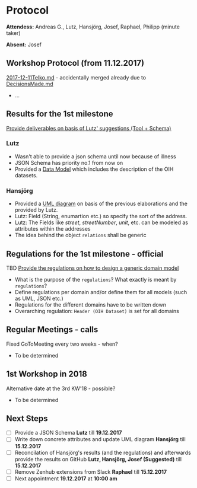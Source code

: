 # Protocol

**Attendess:** Andreas G., Lutz, Hansjörg, Josef, Raphael, Philipp (minute taker)

**Absent:** Josef

## Workshop Protocol (from 11.12.2017)
[2017-12-11Telko.md](https://github.com/openintegrationhub/Data-and-Domain-Models/blob/master/Protocols/2017-12-11Telko.md) - accidentally merged already due to [DecisionsMade.md](https://github.com/openintegrationhub/Data-and-Domain-Models/pull/21)

- ...

## Results for the 1st milestone
[Provide deliverables on basis of Lutz' suggestions (Tool + Schema)](https://github.com/openintegrationhub/Data-and-Domain-Models/issues/19)

### Lutz
- Wasn't able to provide a json schema until now because of illness
- JSON Schema has priority no.1 from now on
- Provided a [Data Model](https://github.com/openintegrationhub/Data-and-Domain-Models/blob/master/DataModels/DataModels.md) which includes the description of the OIH datasets.

### Hansjörg
- Provided a [UML diagram](https://github.com/openintegrationhub/Data-and-Domain-Models/blob/master/MasterDataModel/Assets/OIHDataModelAdressesUML.png) on basis of the previous elaborations and the provided by Lutz.
- Lutz: Field (String, enumartion etc.) so specify the sort of the address.
- Lutz: The Fields like _street_, _streetNumber_, _unit_, etc. can be modeled as attributes within the addresses
- The idea behind the object `relations` shall be generic

## Regulations for the 1st milestone - official
TBD [Provide the regulations on how to design a generic domain model](https://github.com/openintegrationhub/Data-and-Domain-Models/issues/22)

- What is the purpose of the `regulations`? What exactly is meant by `regulations`?
- Define regulations per domain and/or define them for all models (such as UML, JSON etc.)
- Regulations for the different domains have to be written down
- Overarching regulation: `Header (OIH Dataset)` is set for all domains


## Regular Meetings - calls
Fixed GoToMeeting every two weeks - when?

- To be determined

## 1st Workshop in 2018
Alternative date at the 3rd KW'18 - possible?

- To be determined

## Next Steps
- [ ] Provide a JSON Schema **Lutz** till **19.12.2017**
- [ ] Write down concrete attributes and update UML diagram **Hansjörg** till **15.12.2017**
- [ ] Reconcilation of Hansjörg's results (and the regulations) and afterwards provide the results on GitHub **Lutz, Hansjörg, Josef (Suggested)** till **15.12.2017**
- [ ] Remove Zenhub extensions from Slack **Raphael** till **15.12.2017**
- [ ] Next appointment **19.12.2017** at **10:00 am**
